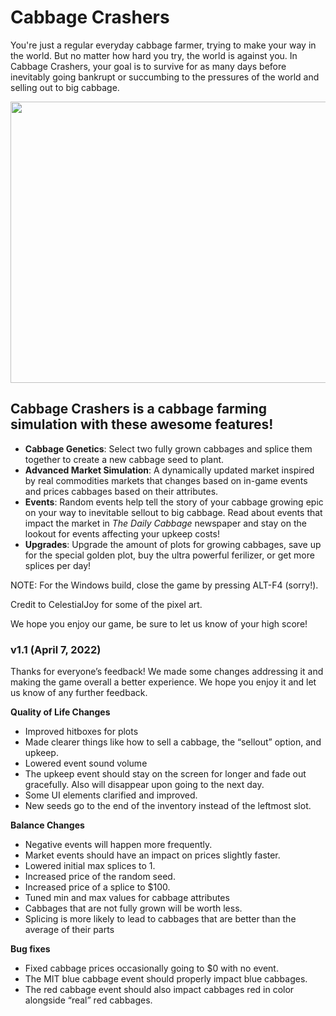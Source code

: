 # Cabbage Crashers

You're just a regular everyday cabbage farmer, trying to make your way in the world. But no matter how hard you try, the world is against you. In Cabbage Crashers, your goal is to survive for as many days before inevitably going bankrupt or succumbing to the pressures of the world and selling out to big cabbage. 

<img src="./Media/CabbageCrashersGame.png" width="800" height="450">

## Cabbage Crashers is a cabbage farming simulation with these awesome features!
- **Cabbage Genetics**: Select two fully grown cabbages and splice them together to create a new cabbage seed to plant.
- **Advanced Market Simulation**: A dynamically updated market inspired by real commodities markets that changes based on in-game events and prices cabbages based on their attributes.
- **Events**: Random events help tell the story of your cabbage growing epic on your way to inevitable sellout to big cabbage. Read about events that impact the market in *The Daily Cabbage* newspaper and stay on the lookout for events affecting your upkeep costs!
- **Upgrades**: Upgrade the amount of plots for growing cabbages, save up for the special golden plot, buy the ultra powerful ferilizer, or get more splices per day!

NOTE: For the Windows build, close the game by pressing ALT-F4 (sorry!).

Credit to CelestialJoy for some of the pixel art.

We hope you enjoy our game, be sure to let us know of your high score!


### **v1.1 (April 7, 2022)** 
Thanks for everyone’s feedback! We made some changes addressing it and making the game overall a better experience. We hope you enjoy it and let us know of any further feedback.

**Quality of Life Changes**
- Improved hitboxes for plots
- Made clearer things like how to sell a cabbage, the “sellout” option, and upkeep.
- Lowered event sound volume
- The upkeep event should stay on the screen for longer and fade out gracefully. Also will disappear upon going to the next day.
- Some UI elements clarified and improved.
- New seeds go to the end of the inventory instead of the leftmost slot.


**Balance Changes**
- Negative events will happen more frequently.
- Market events should have an impact on prices slightly faster.
- Lowered initial max splices to 1.
- Increased price of the random seed.
- Increased price of a splice to $100.
- Tuned min and max values for cabbage attributes
- Cabbages that are not fully grown will be worth less.
- Splicing is more likely to lead to cabbages that are better than the average of their parts


**Bug fixes**
- Fixed cabbage prices occasionally going to $0 with no event. 
- The MIT blue cabbage event should properly impact blue cabbages.
- The red cabbage event should also impact cabbages red in color alongside “real” red cabbages.
